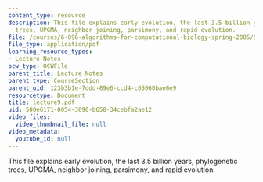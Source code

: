 ```yaml
---
content_type: resource
description: This file explains early evolution, the last 3.5 billion years, phylogenetic
  trees, UPGMA, neighbor joining, parsimony, and rapid evolution.
file: /courses/6-096-algorithms-for-computational-biology-spring-2005/500e617100543090b65834cebfa2ae12_lecture9.pdf
file_type: application/pdf
learning_resource_types:
- Lecture Notes
ocw_type: OCWFile
parent_title: Lecture Notes
parent_type: CourseSection
parent_uid: 123b3b1e-7ddd-89e6-ccd4-c65060bae6e9
resourcetype: Document
title: lecture9.pdf
uid: 500e6171-0054-3090-b658-34cebfa2ae12
video_files:
  video_thumbnail_file: null
video_metadata:
  youtube_id: null
---
```

This file explains early evolution, the last 3.5 billion years, phylogenetic trees, UPGMA, neighbor joining, parsimony, and rapid evolution.

